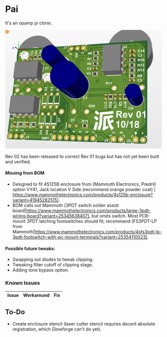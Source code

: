 # Pai

It's an opamp pi clone. 

![Board Image](/Docs/images/pai_img_3d.png)

Rev 02 has been released to correct Rev 01 bugs but has not yet been built and verified.

#### Missing from BOM
* Designed to fit 4S125B enclosure from [Mammoth Electronics, Predrill option VY41, Jack location V Side (recommend orange powder coat) | https://www.mammothelectronics.com/products/4s125b-enclosure?variant=41945282515].
* BOM calls out Mammoth [3PDT switch solder assist board|https://www.mammothelectronics.com/products/large-3pdt-wiring-board?variant=25345638407], but omits switch. Most PCB-mount 3PDT latching footswitches should fit; recommend [FS3PDT-LP from Mammoth|https://www.mammothelectronics.com/products/4sfs3pdt-lp-3pdt-footswitch-with-pc-mount-terminals?variant=25354110023].

#### Possible future tweaks: 
* Swapping out diodes to tweak clipping. 
* Tweaking filter cutoff of clipping stage. 
* Adding tone bypass option.

### Known Issues
|Issue|Workaround|Fix|
| --- | ---- | ---- |

## To-Do
* Create enclosure stencil (laser cutter stencil requires decent absolute registration, which Glowforge can't do yet).
